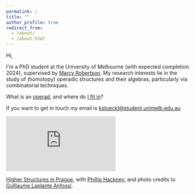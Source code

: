 ```yaml
---
permalink: /
title: ""
author_profile: true
redirect_from: 
  - /about/
  - /about.html
---
```

Hi,

I'm a PhD student at the University of Melbourne (with expected completion 2024), supervised by [Marcy Robertson](https://www.marcyrobertson.com/). My research interests lie in the study of (homotopy) operadic structures and their algebras, particularly via combinatorial techniques.

What is an [operad](https://www.math3ma.com/blog/what-is-an-operad-part-1), and where do [I fit in](https://kstoeckl.github.io/files/ResearchStatement.pdf)?

If you want to get in touch my email is kstoeckl@student.unimelb.edu.au

![A higher structure in Prague...](https://kstoeckl.github.io/images/PhotoHSP2022.pdf)

[Higher Structures in Prague](https://workshop.math.cas.cz/higher-structures-in-prague/), with [Phillip Hackney](https://phck.net/), and photo credits to [Guillaume Laplante Anfossi](https://guillaumelaplante-anfossi.github.io/).
